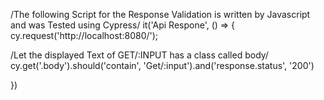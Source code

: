 /The following Script for the Response Validation is written by Javascript and was Tested using Cypress/
it('Api Respone', () => {
cy.request('http://localhost:8080/');

/Let the displayed Text of GET/:INPUT has a class called body/
cy.get('.body').should('contain', 'Get/:input').and('response.status', '200')


})
